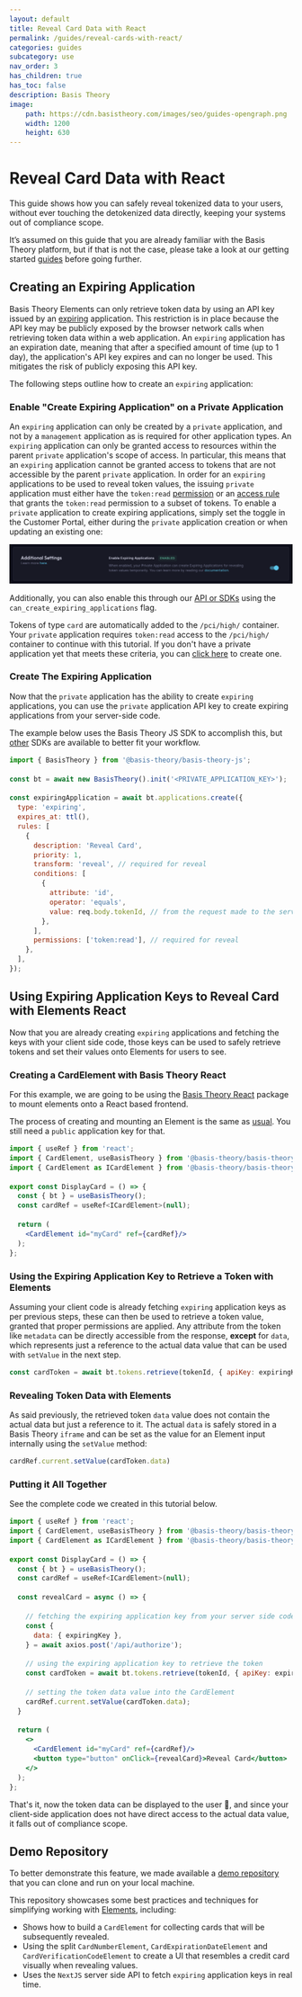```yaml
---
layout: default
title: Reveal Card Data with React
permalink: /guides/reveal-cards-with-react/
categories: guides
subcategory: use
nav_order: 3
has_children: true
has_toc: false
description: Basis Theory
image:
    path: https://cdn.basistheory.com/images/seo/guides-opengraph.png
    width: 1200
    height: 630
---
```

# Reveal Card Data with React

This guide shows how you can safely reveal tokenized data to your users, without ever touching the detokenized data directly, keeping your systems out of compliance scope.  

It’s assumed on this guide that you are already familiar with the Basis Theory platform, but if that is not the case, please take a look at our getting started [guides](https://developers.basistheory.com/getting-started) before going further.

## Creating an Expiring Application

Basis Theory Elements can only retrieve token data by using an API key issued by an <a href="https://docs.basistheory.com/#applications-application-types">expiring</a> application. This restriction is in place because the API key may be publicly exposed by the browser network calls when retrieving token data within a web application.
An `expiring` application has an expiration date, meaning that after a specified amount of time (up to 1 day), the application's API key expires and can no longer be used. This mitigates the risk of publicly exposing this API key.

The following steps outline how to create an `expiring` application:

### Enable "Create Expiring Application" on a Private Application

An `expiring` application can only be created by a `private` application, and not by a `management` application as is required for other application types. An `expiring` application can only be granted access to resources within the parent `private` application's scope of access. In particular, this means that an `expiring` application cannot be granted access to tokens that are not accessible by the parent `private` application.
In order for an `expiring` applications to be used to reveal token values, the issuing `private` application must either have the `token:read` <a href="https://developers.basistheory.com/concepts/access-controls/#permissions">permission</a> or an [access rule](https://developers.basistheory.com/concepts/access-controls/#what-are-access-rules) that grants the `token:read` permission to a subset of tokens.
To enable a `private` application to create expiring applications, simply set the toggle in the Customer Portal, either during the `private` application creation or when updating an existing one: 

![Image of Create Expiring Application toggle in the portal](/assets/images/elements_reveal/enable_expiring_applications.png)

Additionally, you can also enable this through our [API or SDKs](https://docs.basistheory.com/#applications-create-application) using the `can_create_expiring_applications` flag. 

<span class="base-alert warning">
  <span>
    Tokens of type <code>card</code> are automatically added to the <code>/pci/high/</code> container.
    Your <code>private</code> application requires <code>token:read</code> access to the <code>/pci/high/</code> container to continue with this tutorial.
    If you don't have a private application yet that meets these criteria, you can <a href="https://portal.basistheory.com/applications/create?application_template_id=e6d4c554-6703-4bbb-b351-42cd2ee5cb5a">click here</a> to create one.
  </span>
</span>

### Create The Expiring Application

Now that the `private` application has the ability to create `expiring` applications, you can use the `private` application API key to create expiring applications from your server-side code.

The example below uses the Basis Theory JS SDK to accomplish this, but [other](https://docs.basistheory.com/#applications-create-application) SDKs are available to better fit your workflow.

```jsx
import { BasisTheory } from '@basis-theory/basis-theory-js';

const bt = await new BasisTheory().init('<PRIVATE_APPLICATION_KEY>');

const expiringApplication = await bt.applications.create({
  type: 'expiring',
  expires_at: ttl(),
  rules: [
    {
      description: 'Reveal Card',
      priority: 1,
      transform: 'reveal', // required for reveal
      conditions: [
        {
          attribute: 'id',
          operator: 'equals',
          value: req.body.tokenId, // from the request made to the server-side code
        },
      ],
      permissions: ['token:read'], // required for reveal
    },
  ],
});
```

## Using Expiring Application Keys to Reveal Card with Elements React

Now that you are already creating `expiring` applications and fetching the keys with your client side code, those keys can be used to safely retrieve tokens and set their values onto Elements for users to see. 

### Creating a CardElement with Basis Theory React

For this example, we are going to be using the [Basis Theory React](https://docs.basistheory.com/elements/#react-package) package to mount elements onto a React based frontend. 

The process of creating and mounting an Element is the same as [usual](https://developers.basistheory.com/guides/collect-cards-with-elements-react/). You still need a `public` application key for that.

```jsx
import { useRef } from 'react';
import { CardElement, useBasisTheory } from '@basis-theory/basis-theory-react';
import { CardElement as ICardElement } from '@basis-theory/basis-theory-js/types/elements';

export const DisplayCard = () => {
  const { bt } = useBasisTheory();
  const cardRef = useRef<ICardElement>(null);

  return (
    <CardElement id="myCard" ref={cardRef}/>
  );
};
```

### Using the Expiring Application Key to Retrieve a Token with Elements

Assuming your client code is already fetching `expiring` application keys as per previous steps, these can then be used to retrieve a token value, granted that proper permissions are applied. 
Any attribute from the token like `metadata` can be directly accessible from the response, <strong>except</strong> for `data`, which represents just a reference to the actual data value that can be used with `setValue` in the next step.

```jsx
const cardToken = await bt.tokens.retrieve(tokenId, { apiKey: expiringKey });
```

### Revealing Token Data with Elements

As said previously, the retrieved token `data` value does not contain the actual data but just a reference to it. The actual `data` is safely stored in a Basis Theory `iframe` and can be set as the value for an Element input internally using the `setValue` method:

```jsx
cardRef.current.setValue(cardToken.data)
```

### Putting it All Together

See the complete code we created in this tutorial below. 

```jsx
import { useRef } from 'react';
import { CardElement, useBasisTheory } from '@basis-theory/basis-theory-react';
import { CardElement as ICardElement } from '@basis-theory/basis-theory-js/types/elements';

export const DisplayCard = () => {
  const { bt } = useBasisTheory();
  const cardRef = useRef<ICardElement>(null);

  const revealCard = async () => {

    // fetching the expiring application key from your server side code
    const {
      data: { expiringKey },
    } = await axios.post('/api/authorize');

    // using the expiring application key to retrieve the token
    const cardToken = await bt.tokens.retrieve(tokenId, { apiKey: expiringKey });

    // setting the token data value into the CardElement
    cardRef.current.setValue(cardToken.data); 
  }

  return (
    <>
      <CardElement id="myCard" ref={cardRef}/>
      <button type="button" onClick={revealCard}>Reveal Card</button>
    </>
  );
};
```

That's it, now the token data can be displayed to the user 🎉, and since your client-side application does not have direct access to the actual data value, it falls out of compliance scope.

## Demo Repository

To better demonstrate this feature, we made available a [demo repository](https://github.com/Basis-Theory-Labs/display-card-example) that you can clone and run on your local machine.

This repository showcases some best practices and techniques for simplifying working with [Elements](https://docs.basistheory.com/elements/#introduction), including:
- Shows how to build a `CardElement` for collecting cards that will be subsequently revealed.
- Using the split `CardNumberElement`, `CardExpirationDateElement` and `CardVerificationCodeElement` to create a UI that resembles a credit card visually when revealing values.
- Uses the `NextJS` server side API to fetch `expiring` application keys in real time. 